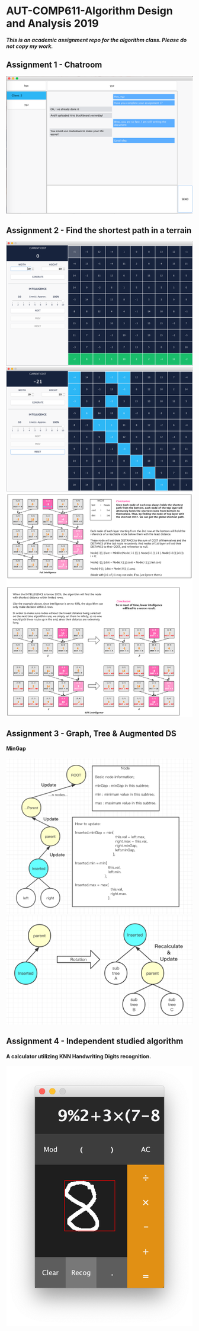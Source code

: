 # AUT-COMP611-Algorithm Design and Analysis 2019

***This is an academic assignment repo for the algorithm class. Please do not copy my work.***

## Assignment 1 - Chatroom
<img src="src/assignment_1/files for assignment submission/3.png" alt="a1"/>



## Assignment 2 - Find the shortest path in a terrain

<img src="src/assignment_2/start.png" alt="a2_1"/>
<img src="src/assignment_2/fullAuto.png" alt="a2_2"/>
<img src="src/assignment_2/Screen Shot 2019-12-30 at 10.39.57 PM.png" />



## Assignment 3 - Graph, Tree & Augmented DS

#### **MinGap**
<img src="src/assignment_3/截屏2019-12-10下午7.05.17.png" alt="a3_1"/>
<img src="src/assignment_3/截屏2019-12-10下午7.11.20.png" alt="a3_2"/>



## Assignment 4 - Independent studied algorithm

#### A calculator utilizing KNN Handwriting Digits recognition.
<img src="src/assignment_4/files for assignment submission/Screen Shot 2019-12-30 at 5.23.33 PM.png" />
